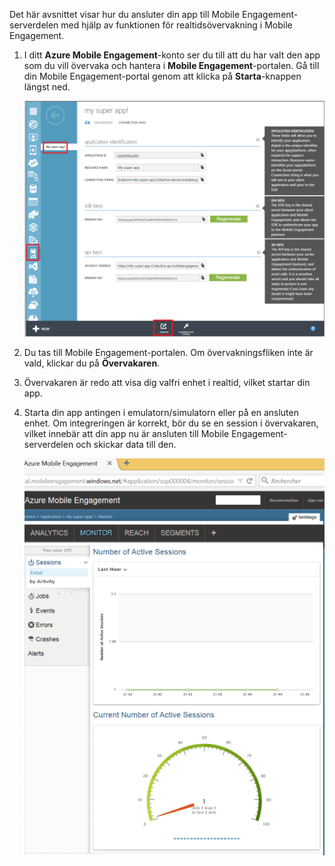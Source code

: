 Det här avsnittet visar hur du ansluter din app till Mobile Engagement-serverdelen med hjälp av funktionen för realtidsövervakning i Mobile Engagement. 

1. I ditt **Azure Mobile Engagement**-konto ser du till att du har valt den app som du vill övervaka och hantera i **Mobile Engagement**-portalen. Gå till din Mobile Engagement-portal genom att klicka på **Starta**-knappen längst ned. 

     ![](./media/mobile-engagement-connect-app-with-monitor/engage-button.png)

2. Du tas till Mobile Engagement-portalen. Om övervakningsfliken inte är vald, klickar du på **Övervakaren**.

3. Övervakaren är redo att visa dig valfri enhet i realtid, vilket startar din app.
     
4. Starta din app antingen i emulatorn/simulatorn eller på en ansluten enhet. Om integreringen är korrekt, bör du se en session i övervakaren, vilket innebär att din app nu är ansluten till Mobile Engagement-serverdelen och skickar data till den.  
    
     ![](./media/mobile-engagement-connect-app-with-monitor/monitor.png)




<!--HONumber=Jun16_HO2-->


